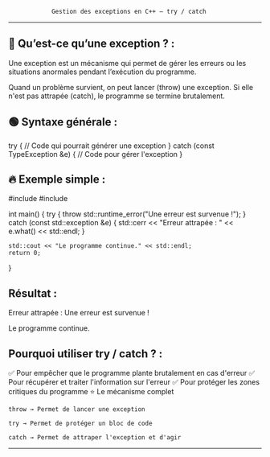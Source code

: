 				Gestion des exceptions en C++ — try / catch
************************************************************************************************************************************

🚀 Qu’est-ce qu’une exception ? :
---------------------------------

Une exception est un mécanisme qui permet de gérer les erreurs ou les situations anormales pendant l’exécution du programme.

Quand un problème survient, on peut lancer (throw) une exception.
Si elle n'est pas attrapée (catch), le programme se termine brutalement.

🟢 Syntaxe générale :
---------------------

try
{
    // Code qui pourrait générer une exception
}
catch (const TypeException &e)
{
    // Code pour gérer l'exception
}

🔥 Exemple simple :
-------------------

#include <iostream>
#include <exception>

int main()
{
    try
    {
        throw std::runtime_error("Une erreur est survenue !");
    }
    catch (const std::exception &e)
    {
        std::cerr << "Erreur attrapée : " << e.what() << std::endl;
    }

    std::cout << "Le programme continue." << std::endl;
    return 0;
}

Résultat :
----------

Erreur attrapée : Une erreur est survenue !

Le programme continue.

Pourquoi utiliser try / catch ? :
---------------------------------

✅ Pour empêcher que le programme plante brutalement en cas d'erreur
✅ Pour récupérer et traiter l'information sur l'erreur
✅ Pour protéger les zones critiques du programme
⭐️ Le mécanisme complet

    throw → Permet de lancer une exception

    try → Permet de protéger un bloc de code

    catch → Permet de attraper l'exception et d'agir

**************************************************************************************************************************************
